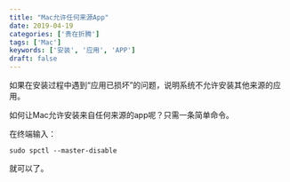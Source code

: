 ```yaml
---
title: "Mac允许任何来源App"
date: 2019-04-19
categories: ['贵在折腾']
tags: ['Mac']
keywords: ['安装', '应用', 'APP']
draft: false
---
```


如果在安装过程中遇到“应用已损坏”的问题，说明系统不允许安装其他来源的应用。

如何让Mac允许安装来自任何来源的app呢？只需一条简单命令。

<!--more-->

在终端输入：

`sudo spctl --master-disable`

就可以了。
